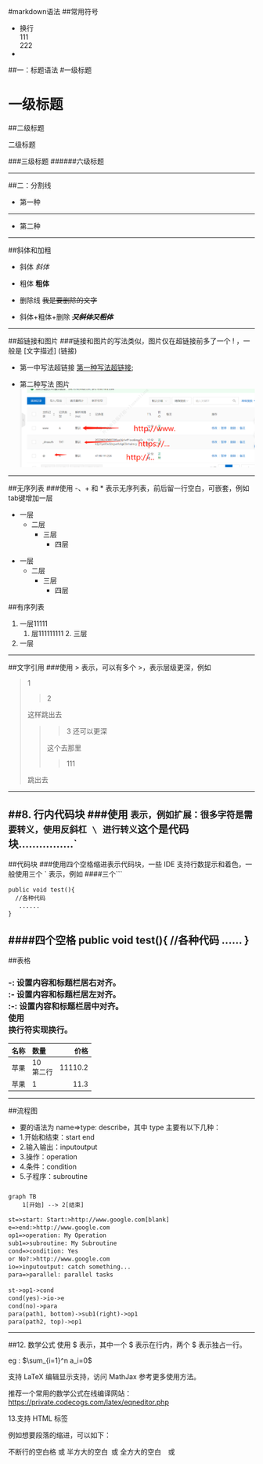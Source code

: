 #markdown语法
##常用符号
+ 换行 <br> 111 <br>222
+ 

##一：标题语法
#一级标题

一级标题
===

##二级标题

二级标题

###三级标题
######六级标题

---

##二：分割线
- 第一种
***
- 第二种
---

##斜体和加粗
- 斜体
*斜体*
- 粗体
**粗体**

- 删除线
~~我是要删除的文字~~
  
- 斜体+粗体+删除
  ~~***又斜体又粗体***~~
---

##超链接和图片
###链接和图片的写法类似，图片仅在超链接前多了一个 ! ，一般是 [文字描述] (链接)
- 第一中写法超链接
[第一种写法超链接](https://www.baidu.com);

- 第二种写法  图片
![图片](DNS编辑页面.jpg)
---

##无序列表
###使用 -、+ 和 * 表示无序列表，前后留一行空白，可嵌套，例如  tab键增加一层
+ 一层 
  + 二层
      + 三层
         + 四层

- 一层
  - 二层
    - 三层
      - 四层

##有序列表
1. 一层11111 
    1. 层111111111
        2. 三层
2. 一层  
---

##文字引用
###使用 > 表示，可以有多个 >，表示层级更深，例如
> 1
>>2
> 
> 这样跳出去
>>>3 还可以更深
>>
>>这个去那里
>>>111 
> 
>跳出去
---

##8. 行内代码块
###使用 ` 表示，例如扩展：很多字符是需要转义，使用反斜杠 \ 进行转义
`这个是代码块................`
---

##代码块
###使用四个空格缩进表示代码块，一些 IDE 支持行数提示和着色，一般使用三个 ` 表示，例如
####三个```
```
public void test(){
  //各种代码
   ......
}

```
####四个空格
    public void test(){
    //各种代码
    ......
    }
---
##表格 
### -: 设置内容和标题栏居右对齐。<br> :- 设置内容和标题栏居左对齐。 <br> :-: 设置内容和标题栏居中对齐。<br> 使用<br>换行符实现换行。

| 名称 | 数量 | 价格 |
| ---- | :--- | ---: |
| 苹果 | 10 <br> 第二行 |11110.2|
|苹果| 1 |11.3|

---

##流程图
- 要的语法为 name=>type: describe，其中 type 主要有以下几种：
- 1.开始和结束：start end
- 2.输入输出：inputoutput
- 3.操作：operation
- 4.条件：condition
- 5.子程序：subroutine




###
```mermaid
graph TB
    1[开始] --> 2[结束]
```

```.flow 
st=>start: Start:>http://www.google.com[blank]
e=>end:>http://www.google.com
op1=>operation: My Operation
sub1=>subroutine: My Subroutine
cond=>condition: Yes
or No?:>http://www.google.com
io=>inputoutput: catch something...
para=>parallel: parallel tasks

st->op1->cond
cond(yes)->io->e
cond(no)->para
para(path1, bottom)->sub1(right)->op1
para(path2, top)->op1

```
---
##12. 数学公式
使用 $ 表示，其中一个 $ 表示在行内，两个 $ 表示独占一行。

eg : $\sum_{i=1}^n a_i=0$

支持 LaTeX 编辑显示支持，访问 MathJax 参考更多使用方法。

推荐一个常用的数学公式在线编译网站：https://private.codecogs.com/latex/eqneditor.php

13.支持 HTML 标签

例如想要段落的缩进，可以如下：

不断行的空白格 或
半方大的空白 或
全方大的空白 或
